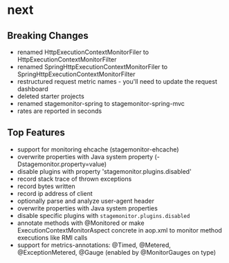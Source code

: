 # next
## Breaking Changes
 * renamed HttpExecutionContextMonitorFiler to HttpExecutionContextMonitorFilter
 * renamed SpringHttpExecutionContextMonitorFiler to SpringHttpExecutionContextMonitorFilter
 * restructured request metric names - you'll need to update the request dashboard
 * deleted starter projects
 * renamed stagemonitor-spring to stagemonitor-spring-mvc
 * rates are reported in seconds

## Top Features
 * support for monitoring ehcache (stagemonitor-ehcache)
 * overwrite properties with Java system property (-Dstagemonitor.property=value)
 * disable plugins with property 'stagemonitor.plugins.disabled'
 * record stack trace of thrown exceptions
 * record bytes written
 * record ip address of client
 * optionally parse and analyze user-agent header
 * overwrite properties with Java system properties
 * disable specific plugins with `stagemonitor.plugins.disabled`
 * annotate methods with @Monitored or make ExecutionContextMonitorAspect concrete in aop.xml to monitor method executions like RMI calls
 * support for metrics-annotations: @Timed, @Metered, @ExceptionMetered, @Gauge (enabled by @MonitorGauges on type)